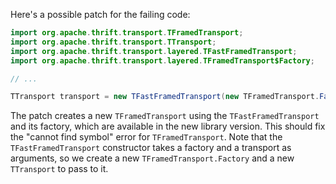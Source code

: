 Here's a possible patch for the failing code:
```java
import org.apache.thrift.transport.TFramedTransport;
import org.apache.thrift.transport.TTransport;
import org.apache.thrift.transport.layered.TFastFramedTransport;
import org.apache.thrift.transport.layered.TFramedTransport$Factory;

// ...

TTransport transport = new TFastFramedTransport(new TFramedTransport.Factory(), new TTransport());
```
The patch creates a new `TFramedTransport` using the `TFastFramedTransport` and its factory, which are available in the new library version. This should fix the "cannot find symbol" error for `TFramedTransport`. Note that the `TFastFramedTransport` constructor takes a factory and a transport as arguments, so we create a new `TFramedTransport.Factory` and a new `TTransport` to pass to it.